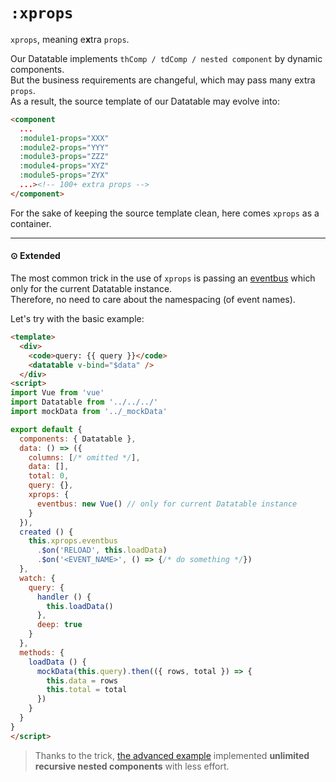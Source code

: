# `:xprops`

`xprops`, meaning e**x**tra `props`.

Our Datatable implements `thComp / tdComp / nested component` by dynamic components.  
But the business requirements are changeful, which may pass many extra `props`.  
As a result, the source template of our Datatable may evolve into:

```html
<component
  ...
  :module1-props="XXX"
  :module2-props="YYY"
  :module3-props="ZZZ"
  :module4-props="XYZ"
  :module5-props="ZYX"
  ...><!-- 100+ extra props -->
</component>
```

For the sake of keeping the source template clean, here comes `xprops` as a container.

***

#### ⊙ Extended

The most common trick in the use of `xprops` is passing an [eventbus](https://vuejs.org/v2/guide/components.html#Non-Parent-Child-Communication) which only for the current Datatable instance.  
Therefore, no need to care about the namespacing (of event names).

Let's try with the basic example:

```html
<template>
  <div>
    <code>query: {{ query }}</code>
    <datatable v-bind="$data" />
  </div>
<script>
import Vue from 'vue'
import Datatable from '../../../'
import mockData from '../_mockData'

export default {
  components: { Datatable },
  data: () => ({
    columns: [/* omitted */],
    data: [],
    total: 0,
    query: {},
    xprops: {
      eventbus: new Vue() // only for current Datatable instance
    }
  }),
  created () {
    this.xprops.eventbus
      .$on('RELOAD', this.loadData)
      .$on('<EVENT_NAME>', () => {/* do something */})
  },
  watch: {
    query: {
      handler () {
        this.loadData()
      },
      deep: true
    }
  },
  methods: {
    loadData () {
      mockData(this.query).then(({ rows, total }) => {
        this.data = rows
        this.total = total
      })      
    }
  }
}
</script>
```

> Thanks to the trick, [the advanced example](https://OneWayTech.github.io/vue2-datatable/examples/dist#advanced) implemented **unlimited recursive nested components** with less effort.
